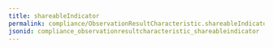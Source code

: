 ```yaml
---
title: shareableIndicator
permalink: compliance/ObservationResultCharacteristic.shareableIndicator.html
jsonid: compliance_observationresultcharacteristic_shareableindicator
---
```

